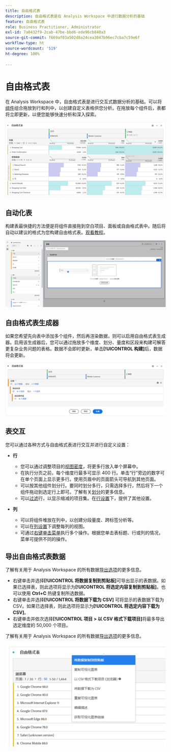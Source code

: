 ```yaml
---
title: 自由格式表
description: 自由格式表是在 Analysis Workspace 中进行数据分析的基础
feature: 自由格式表
role: Business Practitioner, Administrator
exl-id: 7a0432f9-2cab-47be-bbd6-ede96cb840a3
source-git-commit: f669af03a502d8a24cea3047b96ec7cba7c59e6f
workflow-type: ht
source-wordcount: '519'
ht-degree: 100%

---
```


# 自由格式表

在 Analysis Workspace 中，自由格式表是进行交互式数据分析的基础。可以将[组件](https://experienceleague.adobe.com/docs/analytics/analyze/analysis-workspace/components/analysis-workspace-components.html?lang=zh-Hans)组合拖放到行和列中，以创建自定义表格供您分析。在拖放每个组件后，表都将立即更新，以便您能够快速分析和深入探索。

![](assets/opening-section.png)

## 自动化表

构建表最快捷的方法便是将组件直接拖到空白项目、面板或自由格式表中。随后将自动以建议的格式为您构建自由格式表。[观看教程](https://experienceleague.adobe.com/docs/analytics-learn/tutorials/analysis-workspace/building-freeform-tables/auto-build-freeform-tables-in-analysis-workspace.html?lang=zh-Hans)。

![](assets/automated-table.png)

## 自由格式表生成器

如果您希望先向表中添加多个组件，然后再渲染数据，则可以启用自由格式表生成器。启用该生成器后，您可以通过拖放多个维度、划分、量度和区段来构建可解答更复杂业务问题的表格。数据不会即时更新，单击&#x200B;**[!UICONTROL 构建]**&#x200B;后，数据将会更新。

![](assets/table-builder.png)

## 表交互

您可以通过各种方式与自由格式表进行交互并进行自定义设置：

* **行**
   * 您可以通过调整项目的[视图密度](https://experienceleague.adobe.com/docs/analytics/analyze/analysis-workspace/build-workspace-project/view-density.html?lang=zh-Hans)，将更多行放入单个屏幕中。
   * 在执行分页之前，每个维度行最多可显示 400 行。单击“行”旁边的数字可在单个页面上显示更多行。使用页眉中的页面箭头可导航到其他页面。
   * 可以按其他组件划分行。要同时划分多行，只需选择多行，然后将下一个组件拖动到选定行上即可。了解有关[划分](https://experienceleague.adobe.com/docs/analytics/analyze/analysis-workspace/components/dimensions/t-breakdown-fa.html?lang=zh-Hans)的更多信息。
   * 可以[过滤](https://experienceleague.adobe.com/docs/analytics/analyze/analysis-workspace/visualizations/freeform-table/pagination-filtering-sorting.html?lang=zh-Hans)行，以显示缩减的项目集。在[行设置](https://experienceleague.adobe.com/docs/analytics/analyze/analysis-workspace/visualizations/freeform-table/column-row-settings/table-settings.html?lang=zh-Hans)下，提供了其他设置。

* **列**
   * 可以将组件堆放在列中，以创建分段量度、跨标签分析等。
   * 可以在[列设置](https://experienceleague.adobe.com/docs/analytics/analyze/analysis-workspace/build-workspace-project/column-row-settings/column-settings.html?lang=zh-Hans)下调整每列的视图。
   * 可通过[右键单击菜单](https://experienceleague.adobe.com/docs/analytics-learn/tutorials/analysis-workspace/building-freeform-tables/using-the-right-click-menu.html?lang=zh-Hans)执行多个操作。根据您单击表标题、行或列的情况，菜单可提供不同的操作。

## 导出自由格式表数据

了解有关用于 Analysis Workspace 的所有数据[导出选项](https://experienceleague.adobe.com/docs/analytics/analyze/analysis-workspace/curate-share/download-send.html?lang=zh-Hans)的更多信息。

* 右键单击并选择&#x200B;**[!UICONTROL 将数据复制到剪贴板]**&#x200B;可导出显示的表数据。如果已选择表，则此选项将显示为&#x200B;**[!UICONTROL 将选定内容复制到剪贴板]**。也可以使用 **Ctrl+C** 热键复制所选数据。
* 右键单击并选择&#x200B;**[!UICONTROL 将数据下载为 CSV]** 可将显示的表数据下载为 CSV。如果已选择表，则此选项将显示为&#x200B;**[!UICONTROL 将选定内容下载为 CSV]**。
* 右键单击并依次选择&#x200B;**[!UICONTROL 项目 > 以 CSV 格式下载项目]**&#x200B;将最多导出选定维度的 50,000 个项目。

了解有关用于 Analysis Workspace 的所有数据[导出选项](https://experienceleague.adobe.com/docs/analytics/analyze/analysis-workspace/curate-share/download-send.html?lang=zh-Hans)的更多信息。

![](assets/export-options.png)
